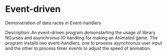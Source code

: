 # Event-driven
Demonstration of data races in Event-handlers

Description: An event-driven program demonstarting the usage of library 
NCurses and asynchronus IO handling for making an Animated game. 
The program installs two event-handlers, one to process asynchronus 
user input and the other to process timer events to adjust 
the speed of animation.

